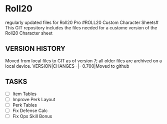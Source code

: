 # Roll20 #
regularly updated files for Roll20 Pro
#ROLL20 Custom Character Sheets#
This GIT repository includes the files needed for a custome version of the Roll20 Character sheet

## VERSION HISTORY ##
Moved from local files to GIT as of version 7; all older files are archived on a local device.
VERSION|CHANGES
-|-
0.700|Moved to github

## TASKS ##
- [ ] Item Tables
- [ ] Improve Perk Layout
- [ ] Perk Tables
- [ ] Fix Defense Calc
- [ ] Fix Ops Skill Bonus
